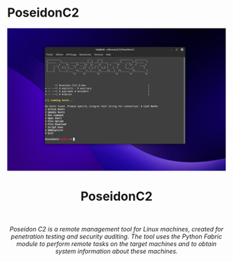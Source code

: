 # PoseidonC2

<div align="center">
  <img width="750px" src="assets/poseidonC2.png" />
  <h1>PoseidonC2</h1>
  <br/>

  <p><i>Poseidon C2 is a remote management tool for Linux machines, created for penetration testing and security auditing. The tool uses the Python Fabric module to perform remote tasks on the target machines and to obtain system information about these machines.</i></p>
  
</div>
